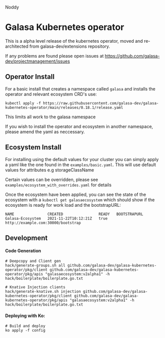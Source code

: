 Noddy 
# Galasa Kubernetes operator
This is a alpha level release of the kubernetes operator, moved and re-architected from galasa-dev/extensions repository.

If any problems are found please open issues at https://github.com/galasa-dev/projectmanagement/issues

## Operator Install

For a basic install that creates a namespace called `galasa` and installs the operator and relevant ecosystem CRD's use:

```
kubectl apply -f https://raw.githubusercontent.com/galasa-dev/galasa-kubernetes-operator/main/releases/0.18.1/release.yaml
```
This limits all work to the galasa namespace

If you wish to install the operator and ecosystem in another namespace, please amend the yaml as neccessary.

## Ecosystem Install

For installing using the default values for your cluster you can simply apply a yaml like the one found in the `examples/basic.yaml`. This will use default values for attributes e.g storageClassName

Certain values can be overridden, please see `examples/ecosystem_with_overrides.yaml` for details

Once the ecosystem have been applied, you can see the state of the ecosystem with a `kubectl get galasaecosystem` which should show if the ecosystem is ready for work load and the bootstrapURL:
```
NAME               CREATED                READY   BOOTSTRAPURL
Galasa-Ecosystem   2021-11-22T10:12:21Z   true    http://example.com:30000/bootstrap
```
## Development

#### Code Generation
```
# Deepcopy and Client gen
hack/generate-groups.sh all github.com/galasa-dev/galasa-kubernetes-operator/pkg/client github.com/galasa-dev/galasa-kubernetes-operator/pkg/apis "galasaecosystem:v2alpha1" -h hack/boilerplate/boilerplate.go.txt

# Knative Injection clients
hack/generate-knative.sh injection github.com/galasa-dev/galasa-kubernetes-operator/pkg/client github.com/galasa-dev/galasa-kubernetes-operator/pkg/apis "galasaecosystem:v2alpha1" -h hack/boilerplate/boilerplate.go.txt
```

#### Deploying with Ko:
```
# Build and deploy
ko apply -f config
```
